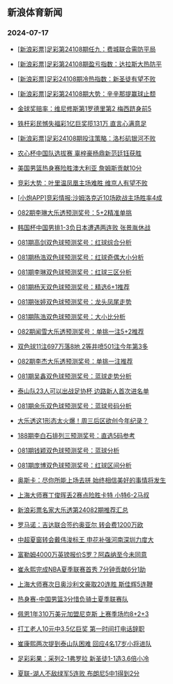## 新浪体育新闻 
### 2024-07-17

+ [[新浪彩票]足彩第24108期任九：费城联合需防平局](https://sports.sina.com.cn/l/2024-07-16/doc-incehpwh1638901.shtml)

+ [[新浪彩票]足彩第24108期盈亏指数：达拉斯大热防平](https://sports.sina.com.cn/l/2024-07-16/doc-incehpwp1103431.shtml)

+ [[新浪彩票]足彩24108期冷热指数：新圣徒有望不败](https://sports.sina.com.cn/l/2024-07-16/doc-incehpwi8417501.shtml)

+ [[新浪彩票]足彩第24108期大势：辛辛那提赢球止颓](https://sports.sina.com.cn/l/2024-07-16/doc-incehpwh1638423.shtml)

+ [金球奖赔率：维尼修斯第1罗德里第2 梅西跻身前5](https://sports.sina.com.cn/l/2024-07-16/doc-incehync8262025.shtml)

+ [铁杆彩民憾失福彩1亿巨奖揽131万 直言心满意足](https://sports.sina.com.cn/l/2024-07-16/doc-incehpwm4324230.shtml)

+ [[新浪彩票]足彩24108期投注策略：洛杉矶银河不败](https://sports.sina.com.cn/l/2024-07-16/doc-incehpwh1639456.shtml)

+ [农心杯中国队选拔赛 辜梓豪杨鼎新范廷钰获胜](https://sports.sina.com.cn/go/2024-07-16/doc-incehynf4140948.shtml)

+ [美国男篮热身赛险胜澳大利亚 詹姆斯贡献10分](https://sports.sina.com.cn/basketball/nba/2024-07-16/doc-incehync8303838.shtml)

+ [竞彩大势：叶里温凤凰主场难胜 维京人有望不败](https://sports.sina.com.cn/l/2024-07-16/doc-incehpwm4326816.shtml)

+ [[小炮APP]竞彩情报:沙姆洛克近10场欧战主场胜率4成](https://sports.sina.com.cn/l/2024-07-16/doc-inceikzw1322068.shtml)

+ [082期李琳大乐透预测奖号：5+2精准单挑](https://sports.sina.com.cn/l/2024-07-16/doc-incehync8251721.shtml)

+ [韩国杯中国男排1-3负日本遭遇两连败 张景胤休战](https://sports.sina.com.cn/others/volleyball/2024-07-16/doc-inceivrv3793210.shtml)

+ [081期高剑双色球预测奖号：红球综合分析](https://sports.sina.com.cn/l/2024-07-16/doc-incehuef8365061.shtml)

+ [081期杨浩双色球预测奖号：红球奇偶大小分析](https://sports.sina.com.cn/l/2024-07-16/doc-incehuee1592617.shtml)

+ [081期李琳双色球预测奖号：红球三区分析](https://sports.sina.com.cn/l/2024-07-16/doc-incehuee1591276.shtml)

+ [081期杨天双色球预测奖号：精选6+1推荐](https://sports.sina.com.cn/l/2024-07-16/doc-incehuem1029999.shtml)

+ [081期张婷双色球预测奖号：龙头凤尾走势](https://sports.sina.com.cn/l/2024-07-16/doc-incehuei4252691.shtml)

+ [081期陈浩双色球预测奖号：大小比分析](https://sports.sina.com.cn/l/2024-07-16/doc-incehuem1035955.shtml)

+ [082期闻雪大乐透预测奖号：单挑一注5+2推荐](https://sports.sina.com.cn/l/2024-07-16/doc-incehuei4262756.shtml)

+ [双色球11注697万落8地 2等井喷501注今年第3多](https://sports.sina.com.cn/l/2024-07-16/doc-inceivrv3812775.shtml)

+ [082期李杰大乐透预测奖号：单挑一注推荐](https://sports.sina.com.cn/l/2024-07-16/doc-incehyna1472845.shtml)

+ [081期吴鑫双色球预测奖号：蓝球走势分析](https://sports.sina.com.cn/l/2024-07-16/doc-incehuei4252886.shtml)

+ [泰山队23人可以出战足协杯 边路新人首次进名单](https://sports.sina.com.cn/china/2024-07-16/doc-inceiriz0692534.shtml)

+ [081期余乐双色球预测奖号：蓝球号码分析](https://sports.sina.com.cn/l/2024-07-16/doc-incehuef8363965.shtml)

+ [大乐透这1形态太火爆！周三后区欲创今年纪录？](https://sports.sina.com.cn/l/2024-07-16/doc-inceiety1442685.shtml)

+ [188期李白石排列三预测奖号：直选5码参考](https://sports.sina.com.cn/l/2024-07-16/doc-inceietz8215792.shtml)

+ [081期钱颖双色球预测奖号：蓝球分析](https://sports.sina.com.cn/l/2024-07-16/doc-incehuei4254404.shtml)

+ [081期庞博双色球预测奖号：红球区间分析](https://sports.sina.com.cn/l/2024-07-16/doc-incehuee1585183.shtml)

+ [奥斯卡：尽你所能上场去拼 始终相信美好的事情将发生](https://sports.sina.com.cn/china/2024-07-16/doc-inceiriv8064964.shtml)

+ [上海大师赛丁俊晖丢2赛点险胜卡特 小特6-2马叔](https://sports.sina.com.cn/others/snooker/2024-07-16/doc-inceizxq1079613.shtml)

+ [新浪彩票名家大乐透第24082期推荐汇总](https://sports.sina.com.cn/l/2024-07-16/doc-incehynf4144049.shtml)

+ [罗马诺：吉达联合签约奥亚尔 转会费1200万欧](https://sports.sina.com.cn/global/europe/2024-07-16/doc-inceimac0741029.shtml)

+ [中超夏窗转会戴伟浚标王 申花补强河南深圳力度大](https://sports.sina.com.cn/china/2024-07-16/doc-incehuef8359305.shtml)

+ [富勒姆4000万英镑报价S罗？阿森纳至今未同意](https://sports.sina.com.cn/g/pl/2024-07-16/doc-incehuef8373173.shtml)

+ [崔永熙完成NBA夏季联赛首秀 7分钟贡献6分1助](https://sports.sina.com.cn/basketball/nba/2024-07-16/doc-incehynf4147348.shtml)

+ [上海大师赛次日奥沙利文豪取20连胜 斯佳辉5连鞭](https://sports.sina.com.cn/others/snooker/2024-07-16/doc-inceikzw1352141.shtml)

+ [热身赛-中国男篮3分惜负骑士夏季联赛队](https://sports.sina.com.cn/basketball/cba/2024-07-16/doc-incehyni0934013.shtml)

+ [佩恩1年310万美元加盟尼克斯 上赛季场均8+2+3](https://sports.sina.com.cn/basketball/nba/2024-07-16/doc-inceikzw1370844.shtml)

+ [打工老人10元中3.5亿巨奖 第一时间打电话辞职](https://sports.sina.com.cn/l/2024-07-17/doc-incekxce0634176.shtml)

+ [崔康熙两次提到泰山队困难 回应4名17岁小将进队](https://sports.sina.com.cn/china/2024-07-16/doc-inceiriu1290131.shtml)

+ [足彩彩果：采列2-1弗罗拉 新圣徒1-1造3.6倍小冷](https://sports.sina.com.cn/l/2024-07-17/doc-incekxcf7414704.shtml)

+ [夏联-湖人不敌绿军5连败 布朗尼5中1得到2分](https://sports.sina.com.cn/basketball/cba/2024-07-16/doc-incehyna1523475.shtml)

